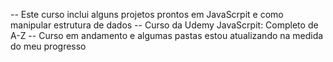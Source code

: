 -- Este curso inclui alguns projetos prontos em JavaScrpit e como manipular estrutura de dados
-- Curso da Udemy JavaScrpit: Completo de A-Z
-- Curso em andamento e algumas pastas estou atualizando na medida do meu progresso
